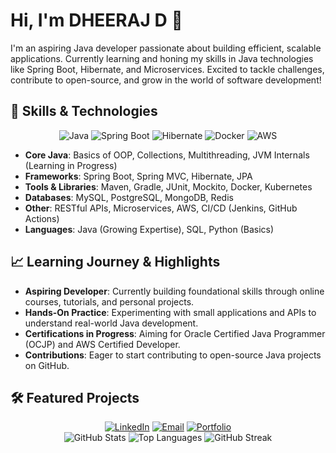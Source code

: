 # Hi, I'm DHEERAJ D 👋

I'm an aspiring Java developer passionate about building efficient, scalable applications. Currently learning and honing my skills in Java technologies like Spring Boot, Hibernate, and Microservices. Excited to tackle challenges, contribute to open-source, and grow in the world of software development!

## 🚀 Skills & Technologies

<div align="center">
  <img src="https://img.shields.io/badge/Java-ED8B00?style=for-the-badge&logo=java&logoColor=white" alt="Java" />
  <img src="https://img.shields.io/badge/Spring_Boot-6DB33F?style=for-the-badge&logo=spring-boot&logoColor=white" alt="Spring Boot" />
  <img src="https://img.shields.io/badge/Hibernate-59666C?style=for-the-badge&logo=hibernate&logoColor=white" alt="Hibernate" />
  <img src="https://img.shields.io/badge/Docker-2496ED?style=for-the-badge&logo=docker&logoColor=white" alt="Docker" />
  <img src="https://img.shields.io/badge/AWS-FF9900?style=for-the-badge&logo=amazon-aws&logoColor=white" alt="AWS" />
  <!-- Add more badges as you learn new tools -->
</div>

- **Core Java**: Basics of OOP, Collections, Multithreading, JVM Internals (Learning in Progress)
- **Frameworks**: Spring Boot, Spring MVC, Hibernate, JPA
- **Tools & Libraries**: Maven, Gradle, JUnit, Mockito, Docker, Kubernetes
- **Databases**: MySQL, PostgreSQL, MongoDB, Redis
- **Other**: RESTful APIs, Microservices, AWS, CI/CD (Jenkins, GitHub Actions)
- **Languages**: Java (Growing Expertise), SQL, Python (Basics)

## 📈 Learning Journey & Highlights

- **Aspiring Developer**: Currently building foundational skills through online courses, tutorials, and personal projects.
- **Hands-On Practice**: Experimenting with small applications and APIs to understand real-world Java development.
- **Certifications in Progress**: Aiming for Oracle Certified Java Programmer (OCJP) and AWS Certified Developer.
- **Contributions**: Eager to start contributing to open-source Java projects on GitHub.

## 🛠️ Featured Projects

<div align="center"> <a href="https://linkedin.com/in/yourprofile"><img src="https://img.shields.io/badge/LinkedIn-0077B5?style=for-the-badge&logo=linkedin&logoColor=white" alt="LinkedIn" /></a> <a href="mailto:your.email@example.com"><img src="https://img.shields.io/badge/Email-D14836?style=for-the-badge&logo=gmail&logoColor=white" alt="Email" /></a> <a href="https://yourportfolio.com"><img src="https://img.shields.io/badge/Portfolio-000000?style=for-the-badge&logo=github&logoColor=white" alt="Portfolio" /></a> </div>
<div align="center"> <img src="https://github-readme-stats.vercel.app/api?username=yourusername&show_icons=true&theme=radical&hide_border=true" alt="GitHub Stats" /> <img src="https://github-readme-stats.vercel.app/api/top-langs/?username=yourusername&layout=compact&theme=radical&hide_border=true" alt="Top Languages" /> <img src="https://github-readme-streak-stats.herokuapp.com/?user=yourusername&theme=radical&hide_border=true" alt="GitHub Streak" /> </div>
